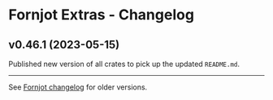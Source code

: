 # Fornjot Extras - Changelog

## v0.46.1 (2023-05-15)

Published new version of all crates to pick up the updated `README.md`.

---

See [Fornjot changelog](https://github.com/hannobraun/fornjot/blob/main/CHANGELOG.md) for older versions.
